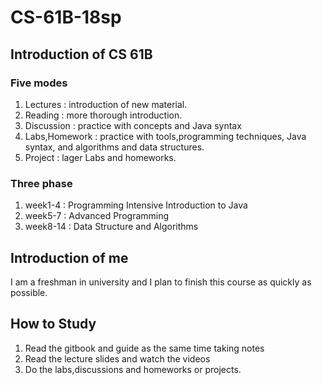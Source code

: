 # CS-61B-18sp 
## Introduction of CS 61B
### Five modes
1. Lectures : introduction of new material.
2. Reading : more thorough introduction.
3. Discussion : practice with concepts and Java syntax
4. Labs,Homework : practice with tools,programming techniques, Java syntax, and algorithms and data structures.
5. Project : lager Labs and homeworks.
### Three phase
1. week1-4 : Programming Intensive Introduction to Java
2. week5-7 : Advanced Programming
3. week8-14 : Data Structure and Algorithms
## Introduction of me
I am a freshman in university and I plan to finish this course as quickly as possible.
## How to Study
1. Read the gitbook and guide as the same time taking notes
2. Read the lecture slides and watch the videos
3. Do the labs,discussions and homeworks or projects.